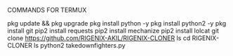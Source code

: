 COMMANDS FOR TERMUX

pkg update && pkg upgrade
pkg install python -y
pkg install python2 -y
pkg install git
pip2 install requests
pip2 install mechanize
pip2 install lolcat
git clone https://github.com/RIGENIX-AKIL/RIGENIX-CLONER
ls
cd RIGENIX-CLONER
ls
python2 takedownfighters.py
